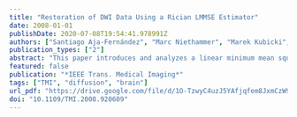 ```yaml
---
title: "Restoration of DWI Data Using a Rician LMMSE Estimator"
date: 2008-01-01
publishDate: 2020-07-08T19:54:41.978991Z
authors: ["Santiago Aja-Fernández", "Marc Niethammer", "Marek Kubicki", "Martha Elizabeth Shenton", "Carl-Fredrik Westin"]
publication_types: ["2"]
abstract: "This paper introduces and analyzes a linear minimum mean square error (LMMSE) estimator using a Rician noise model and its recursive version (RLMMSE) for the restoration of diffusion weighted images. A method to estimate the noise level based on local estimations of mean or variance is used to automatically parametrize the estimator. The restoration performance is evaluated using quality indexes and compared to alternative estimation schemes. The overall scheme is simple, robust, fast, and improves estimations. Filtering diffusion weighted magnetic resonance imaging (DW-MRI) with the proposed methodology leads to more accurate tensor estimations. Real and synthetic datasets are analyzed."
featured: false
publication: "*IEEE Trans. Medical Imaging*"
tags: ["TMI", "diffusion", "brain"]
url_pdf: "https://drive.google.com/file/d/1O-TzwyC4uzJ5YAfjqfem8JxmCzW9pZaN"
doi: "10.1109/TMI.2008.920609"
---
```


